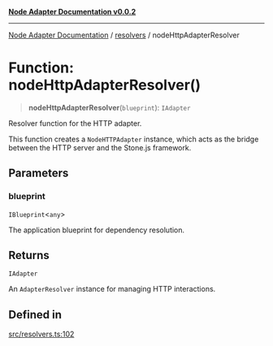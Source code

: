 [**Node Adapter Documentation v0.0.2**](../../README.md)

***

[Node Adapter Documentation](../../modules.md) / [resolvers](../README.md) / nodeHttpAdapterResolver

# Function: nodeHttpAdapterResolver()

> **nodeHttpAdapterResolver**(`blueprint`): `IAdapter`

Resolver function for the HTTP adapter.

This function creates a `NodeHTTPAdapter` instance, which acts as the bridge between the HTTP server and the Stone.js framework.

## Parameters

### blueprint

`IBlueprint`\<`any`\>

The application blueprint for dependency resolution.

## Returns

`IAdapter`

An `AdapterResolver` instance for managing HTTP interactions.

## Defined in

[src/resolvers.ts:102](https://github.com/stonemjs/node-adapter/blob/3c6d11fbb2b43efd2628228369562f77db66c88f/src/resolvers.ts#L102)
